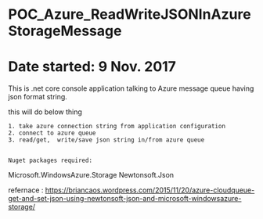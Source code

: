 # POC_Azure_ReadWriteJSONInAzureStorageMessage

# Date started: 9 Nov. 2017

This is .net core console application talking to Azure message queue having json format string.

this will do below thing
~~~~~~~~~~~~~~~~~~~~~~~~~~
1. take azure connection string from application configuration
2. connect to azure queue
3. read/get,  write/save json string in/from azure queue


Nuget packages required:
~~~~~~~~~~~~~~~~~~~~~~~~~~~
Microsoft.WindowsAzure.Storage
Newtonsoft.Json

refernace : https://briancaos.wordpress.com/2015/11/20/azure-cloudqueue-get-and-set-json-using-newtonsoft-json-and-microsoft-windowsazure-storage/


